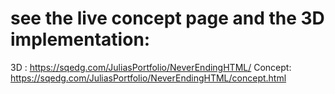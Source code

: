 # see the live concept page and the 3D implementation:  
3D : https://sqedg.com/JuliasPortfolio/NeverEndingHTML/
Concept: https://sqedg.com/JuliasPortfolio/NeverEndingHTML/concept.html
